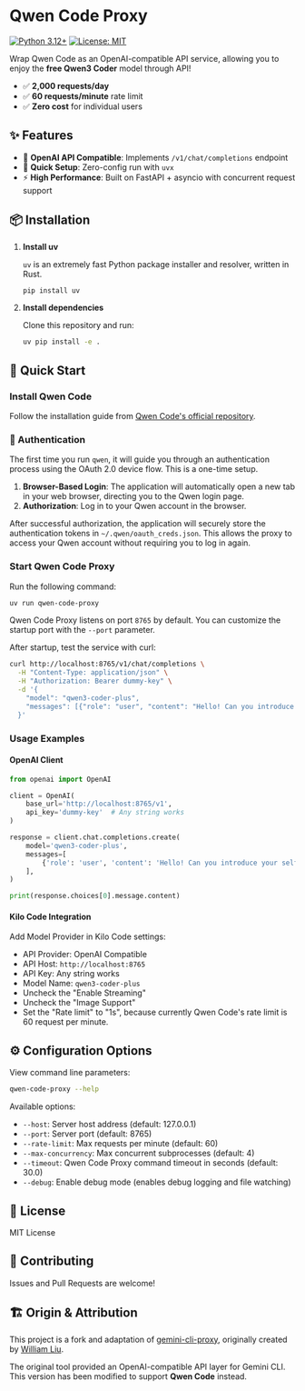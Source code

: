 # Qwen Code Proxy

[![Python 3.12+](https://img.shields.io/badge/python-3.12+-blue.svg)](https://www.python.org/downloads/)
[![License: MIT](https://img.shields.io/badge/License-MIT-yellow.svg)](https://opensource.org/licenses/MIT)

Wrap Qwen Code as an OpenAI-compatible API service, allowing you to enjoy the **free Qwen3 Coder** model through API!

- ✅ **2,000 requests/day**
- ✅ **60 requests/minute** rate limit
- ✅ **Zero cost** for individual users

## ✨ Features

- 🔌 **OpenAI API Compatible**: Implements `/v1/chat/completions` endpoint
- 🚀 **Quick Setup**: Zero-config run with `uvx`
- ⚡ **High Performance**: Built on FastAPI + asyncio with concurrent request support

## 📦 Installation

1.  **Install uv**

    `uv` is an extremely fast Python package installer and resolver, written in Rust.

    ```bash
    pip install uv
    ```

2.  **Install dependencies**

    Clone this repository and run:
    
    ```bash
    uv pip install -e .
    ```

## 🚀 Quick Start

### Install Qwen Code

Follow the installation guide from [Qwen Code's official repository](https://github.com/QwenLM/qwen-code?tab=readme-ov-file#installation).

### 🔑 Authentication

The first time you run `qwen`, it will guide you through an authentication process using the OAuth 2.0 device flow. This is a one-time setup.

1.  **Browser-Based Login**: The application will automatically open a new tab in your web browser, directing you to the Qwen login page.
2.  **Authorization**: Log in to your Qwen account in the browser.

After successful authorization, the application will securely store the authentication tokens in `~/.qwen/oauth_creds.json`. This allows the proxy to access your Qwen account without requiring you to log in again.

### Start Qwen Code Proxy

Run the following command:
```bash
uv run qwen-code-proxy
```

Qwen Code Proxy listens on port `8765` by default. You can customize the startup port with the `--port` parameter.

After startup, test the service with curl:

```bash
curl http://localhost:8765/v1/chat/completions \
  -H "Content-Type: application/json" \
  -H "Authorization: Bearer dummy-key" \
  -d '{
    "model": "qwen3-coder-plus",
    "messages": [{"role": "user", "content": "Hello! Can you introduce your self?"}]
  }'
```

### Usage Examples

#### OpenAI Client

```python
from openai import OpenAI

client = OpenAI(
    base_url='http://localhost:8765/v1',
    api_key='dummy-key'  # Any string works
)

response = client.chat.completions.create(
    model='qwen3-coder-plus',
    messages=[
        {'role': 'user', 'content': 'Hello! Can you introduce your self?'}
    ],
)

print(response.choices[0].message.content)
```

#### Kilo Code Integration

Add Model Provider in Kilo Code settings:
- API Provider: OpenAI Compatible
- API Host: `http://localhost:8765`
- API Key: Any string works
- Model Name: `qwen3-coder-plus`
- Uncheck the "Enable Streaming"
- Uncheck the "Image Support"
- Set the "Rate limit" to "1s", because currently Qwen Code's rate limit is 60 request per minute.


## ⚙️ Configuration Options

View command line parameters:

```bash
qwen-code-proxy --help
```

Available options:
- `--host`: Server host address (default: 127.0.0.1)
- `--port`: Server port (default: 8765)
- `--rate-limit`: Max requests per minute (default: 60)
- `--max-concurrency`: Max concurrent subprocesses (default: 4)
- `--timeout`: Qwen Code Proxy command timeout in seconds (default: 30.0)
- `--debug`: Enable debug mode (enables debug logging and file watching)

## 📄 License

MIT License

## 🤝 Contributing

Issues and Pull Requests are welcome!

## 🏗️ Origin & Attribution

This project is a fork and adaptation of [gemini-cli-proxy](https://pypi.org/project/gemini-cli-proxy), originally created by [William Liu](https://pypi.org/user/nettee3).

The original tool provided an OpenAI-compatible API layer for Gemini CLI. This version has been modified to support **Qwen Code** instead.
